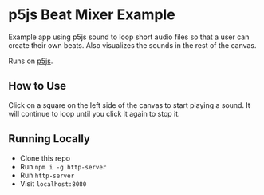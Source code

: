 # p5js Beat Mixer Example

Example app using p5js sound to loop short audio files so that a user can create their own beats. Also visualizes the sounds in the rest of the canvas.

Runs on [p5js](https://p5js.org/).

## How to Use

Click on a square on the left side of the canvas to start playing a sound. It will continue to loop until you click it again to stop it.

## Running Locally

- Clone this repo
- Run `npm i -g http-server`
- Run `http-server`
- Visit `localhost:8080`

